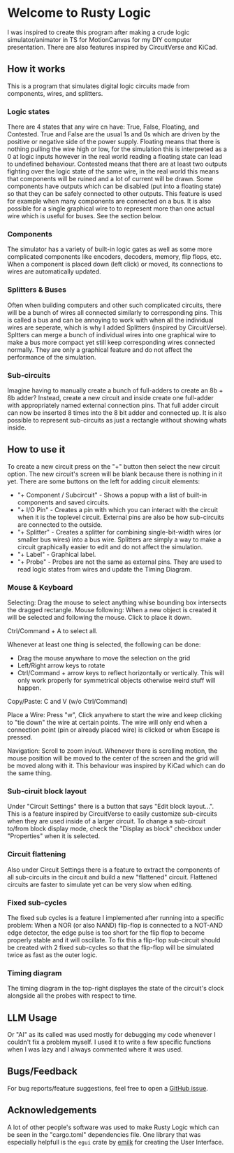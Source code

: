 # Welcome to Rusty Logic

I was inspired to create this program after making a crude logic simulator/animator in TS for MotionCanvas for my DIY computer presentation. There are also features inspired by CircuitVerse and KiCad.

## How it works

This is a program that simulates digital logic circuits made from components, wires, and splitters.

### Logic states

There are 4 states that any wire cn have: True, False, Floating, and Contested. True and False are the usual 1s and 0s which are driven by the positive or negative side of the power supply. Floating means that there is nothing pulling the wire high or low, for the simulation this is interpreted as a 0 at logic inputs however in the real world reading a floating state can lead to undefined behaviour. Contested means that there are at least two outputs fighting over the logic state of the same wire, in the real world this means that components will be ruined and a lot of current will be drawn. Some components have outputs which can be disabled (put into a floating state) so that they can be safely connected to other outputs. This feature is used for example when many components are connected on a bus.
It is also possible for a single graphical wire to to represent more than one actual wire which is useful for buses. See the section below.

### Components

The simulator has a variety of built-in logic gates as well as some more complicated components like encoders, decoders, memory, flip flops, etc. When a component is placed down (left click) or moved, its connections to wires are automatically updated.

### Splitters & Buses

Often when building computers and other such complicated circuits, there will be a bunch of wires all connected similarly to corresponding pins. This is called a bus and can be annoying to work with when all the individual wires are seperate, which is why I added Splitters (inspired by CircuitVerse). Spltters can merge a bunch of individual wires into one graphical wire to make a bus more compact yet still keep corresponding wires connected normally. They are only a graphical feature and do not affect the performance of the simulation.

### Sub-circuits

Imagine having to manually create a bunch of full-adders to create an 8b + 8b adder? Instead, create a new circuit and inside create one full-adder with appropriately named external connection pins. That full adder circuit can now be inserted 8 times into the 8 bit adder and connected up. It is also possible to represent sub-circuits as just a rectangle without showing whats inside.

## How to use it

To create a new circuit press on the "+" button then select the new circuit option. The new circuit's screen will be blank because there is nothing in it yet. There are some buttons on the left for adding circuit elements:
* "+ Component / Subcircuit" - Shows a popup with a list of built-in components and saved circuits.
* "+ I/O Pin" - Creates a pin with which you can interact with the circuit when it is the toplevel circuit. External pins are also be how sub-circuits are connected to the outside.
* "+ Splitter" - Creates a splitter for combining single-bit-width wires (or smaller bus wires) into a bus wire. Splitters are simply a way to make a circuit graphically easier to edit and do not affect the simulation.
* "+ Label" - Graphical label.
* "+ Probe" - Probes are not the same as external pins. They are used to read logic states from wires and update the Timing Diagram.

### Mouse & Keyboard

Selecting: Drag the mouse to select anything whise bounding box intersects the dragged rectangle.
Mouse following: When a new object is created it will be selected and following the mouse. Click to place it down.

Ctrl/Command + A to select all.

Whenever at least one thing is selected, the following can be done:
* Drag the mouse anywhare to move the selection on the grid
* Left/Right arrow keys to rotate
* Ctrl/Command + arrow keys to reflect horizontally or vertically. This will only work properly for symmetrical objects otherwise weird stuff will happen.

Copy/Paste: C and V (w/o Ctrl/Command)

Place a Wire: Press "w", Click anywhere to start the wire and keep clicking to "tie down" the wire at certain points. The wire will only end when a connection point (pin or already placed wire) is clicked or when Escape is pressed.

Navigation: Scroll to zoom in/out. Whenever there is scrolling motion, the mouse position will be moved to the center of the screen and the grid will be moved along with it. This behaviour was inspired by KiCad which can do the same thing.

### Sub-ciruit block layout

Under "Circuit Settings" there is a button that says "Edit block layout...". This is a feature inspired by CircuitVerse to easily customize sub-circuits when they are used inside of a larger circuit. To change a sub-circuit to/from block display mode, check the "Display as block" checkbox under "Properties" when it is selected.

### Circuit flattening

Also under Circuit Settings there is a feature to extract the components of all sub-circuits in the circuit and build a new "flattened" circuit. Flattened circuits are faster to simulate yet can be very slow when editing.

### Fixed sub-cycles

The fixed sub cycles is a feature I implemented after running into a specific problem: When a NOR (or also NAND) flip-flop is connected to a NOT-AND edge detector, the edge pulse is too short for the flip flop to become properly stable and it will oscillate. To fix this a flip-flop sub-circuit should be created with 2 fixed sub-cycles so that the flip-flop will be simulated twice as fast as the outer logic.

### Timing diagram

The timing diagram in the top-right displayes the state of the circuit's clock alongside all the probes with respect to time.

## LLM Usage

Or "AI" as its called was used mostly for debugging my code whenever I couldn't fix a problem myself. I used it to write a few specific functions when I was lazy and I always commented where it was used.

## Bugs/Feedback

For bug reports/feature suggestions, feel free to open a [GitHub issue](https://github.com/HDrizzle/rusty_logic/issues).

## Acknowledgements

A lot of other people's software was used to make Rusty Logic which can be seen in the "cargo.toml" dependencies file. One library that was especially helpfull is the `egui` crate by [emilk](https://github.com/emilk) for creating the User Interface.